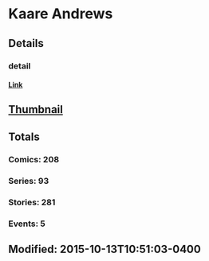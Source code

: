 # Kaare  Andrews 
## Details
### detail
#### [Link](http://marvel.com/comics/creators/191/kaare_andrews?utm_campaign=apiRef&utm_source=225578a89fc76f3d20fbffda5d17a88d)
## [Thumbnail](http://i.annihil.us/u/prod/marvel/i/mg/d/20/4bc5fb5688ed7.jpg)
## Totals
### Comics: 208
### Series: 93
### Stories: 281
### Events: 5
## Modified: 2015-10-13T10:51:03-0400
